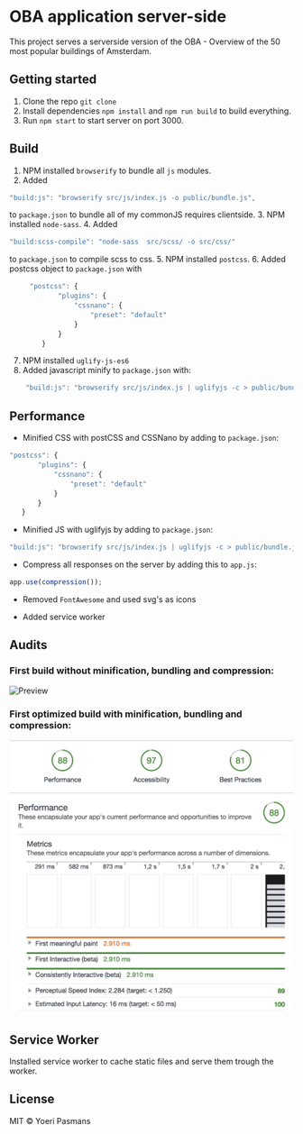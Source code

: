 # OBA application server-side

This project serves a serverside version of the OBA - Overview of the 50 most popular buildings of Amsterdam.

## Getting started

1.  Clone the repo `git clone`
2.  Install dependencies `npm install` and `npm run build` to build everything.
3.  Run `npm start` to start server on port 3000.

## Build

1.  NPM installed `browserify` to bundle all `js` modules.
2.  Added
```javascript
"build:js": "browserify src/js/index.js -o public/bundle.js",
```
to `package.json` to bundle all of my commonJS requires clientside.
3.  NPM installed `node-sass`.
4.  Added
```javascript
"build:scss-compile": "node-sass  src/scss/ -o src/css/"
```
to `package.json` to compile scss to css.
5.  NPM installed `postcss`.
6.  Added postcss object to `package.json` with
```javascript
     "postcss": {
            "plugins": {
                "cssnano": {
                    "preset": "default"
                }
            }
        }
```
7. NPM installed `uglify-js-es6`
8. Added javascript minify to `package.json` with:
```javascript
    "build:js": "browserify src/js/index.js | uglifyjs -c > public/bundle.js",
```

## Performance

- Minified CSS with postCSS and CSSNano by adding to `package.json`:
```javascript
"postcss": {
	   "plugins": {
		   "cssnano": {
			   "preset": "default"
		   }
	   }
   }
```

- Minified JS with uglifyjs by adding to `package.json`:
```javascript
"build:js": "browserify src/js/index.js | uglifyjs -c > public/bundle.js",
```

- Compress all responses on the server by adding this to `app.js`:
```javascript
app.use(compression());
```

- Removed `FontAwesome` and used svg's as icons

- Added service worker

## Audits
### First build without minification, bundling and compression:
![Preview](first.png)

### First optimized build with minification, bundling and compression:
![Preview](latestaudit.png)


## Service Worker

Installed service worker to cache static files and serve them trough the worker.

## License

MIT © Yoeri Pasmans
